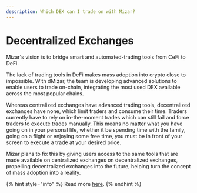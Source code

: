 ```yaml
---
description: Which DEX can I trade on with Mizar?
---
```


# Decentralized Exchanges

Mizar's vision is to bridge smart and automated-trading tools from CeFi to DeFi.&#x20;

The lack of trading tools in DeFi makes mass adoption into crypto close to impossible. With dMizar, the team is developing advanced solutions to enable users to trade on-chain, integrating the most used DEX available across the most popular chains.&#x20;

Whereas centralized exchanges have advanced trading tools, decentralized exchanges have none, which limit traders and consume their time. Traders currently have to rely on in-the-moment trades which can still fail and force traders to execute trades manually. This means no matter what you have going on in your personal life, whether it be spending time with the family, going on a flight or enjoying some free time, you must be in front of your screen to execute a trade at your desired price.&#x20;

Mizar plans to fix this by giving users access to the same tools that are made available on centralized exchanges on decentralized exchanges, propelling decentralized exchanges into the future, helping turn the concept of mass adoption into a reality.

{% hint style="info" %}
Read more [here](../whitepaper/opportunity.md).
{% endhint %}
